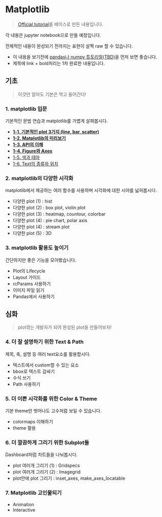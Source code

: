 # Matplotlib

> [Official tutorial](https://matplotlib.org/tutorials/index.html)를 베이스로 만든 내용입니다.

각 내용은 jupyter notebook으로 만들 예정입니다.

전체적인 내용이 완성되기 전까지는 표현이 살짝 raw 할 수 있습니다. 
 
- 이 내용을 보기전에 [pandas나 numpy 튜토리얼(TBD)](/data_processing)을 먼저 보면 좋습니다.
- 제목에 link + bold처리는 1차 완료한 내용입니다.

## 기초

> 이것만 알아도 기본은 먹고 들어간다!

### 1. matplotlib 입문

기본적인 문법 연습과 matplotlib를 가볍게 살펴봅시다.

- [**1-1. 기본적인 plot 3가지 (line, bar, scatter)**](/matplotlib/1-1.3_basic_plots.ipynb)
- [**1-2. Matplotlib의 미리보기**](/matplotlib/1-2.preview.ipynb)
- [**1-3. API의 이해**](/matplotlib/1-3.API.ipynb)
- [**1-4. Figure와 Axes**](/matplotlib/1-4.Figure_Axes.ipynb)
- [1-5. 색과 테마](/matplotlib/1-5.Color_Theme.ipynb)
- [1-6. Text의 종류와 위치](/matplotlib/1-6.Text.ipynb)

### 2. matplotlib의 다양한 시각화

matplotlib에서 제공하는 여러 함수를 사용하며 시각화에 대한 시야를 넓혀봅시다.

- 다양한 plot (1) : hist
- 다양한 plot (2) : box plot, violin plot 
- 다양한 plot (3) : heatmap, countour, colorbar
- 다양한 plot (4) : pie chart, polar axis
- 다양한 plot (4) : stream plot
- 다양한 plot (5) : 3D

### 3. matplotlib 활용도 높이기

간단하지만 좋은 기능을 모아봤습니다.

- Plot의 Lifecycle
- Layout 가이드
- rcParams 사용하기
- 이미지 파일 읽기
- Pandas에서 사용하기

## 심화

> plot깎는 개발자가 되어 완성된 plot을 만들어보자!

### 4. 더 잘 설명하기 위한 Text & Path

제목, 축, 설명 등 여러 text요소를 활용합시다.

- 텍스트에서 custom할 수 있는 요소
- bbox로 텍스트 감싸기
- 수식 쓰기
- Path 사용하기

### 5. 더 이쁜 시각화를 위한 Color & Theme

기본 theme만 벗어나도 고수처럼 보일 수 있습니다.

- colormaps 이해하기
- theme 활용

### 6. 더 깔끔하게 그리기 위한 Subplot들

Dashboard처럼 차트들을 나눠봅시다.

- plot 여러개 그리기 (1) : Gridspecs
- plot 여러개 그리기 (2) : Imagegrid
- plot안에 plot 그리기 : inset_axes, make_axes_locatable

### 7. Matplotlib 고인물되기

- Animation
- Interactive




